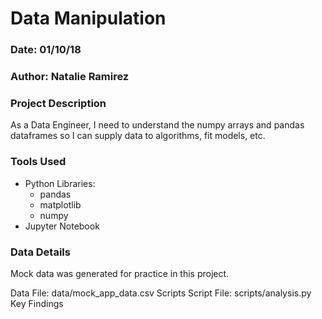 # Data Manipulation
### Date: 01/10/18
### Author: Natalie Ramirez
### Project Description
As a Data Engineer, I need to understand the numpy arrays and pandas dataframes so I can supply data to algorithms, fit models, etc.

### Tools Used
- Python Libraries:
  - pandas
  - matplotlib
  - numpy
- Jupyter Notebook
### Data Details
Mock data was generated for practice in this project.

Data File: data/mock_app_data.csv
Scripts
Script File: scripts/analysis.py
Key Findings
